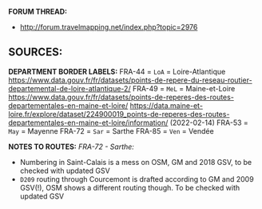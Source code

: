 ﻿**FORUM THREAD:**
- http://forum.travelmapping.net/index.php?topic=2976


**SOURCES:**
- 

**DEPARTMENT BORDER LABELS:**
FRA-44 = `LoA` = Loire-Atlantique
   https://www.data.gouv.fr/fr/datasets/points-de-repere-du-reseau-routier-departemental-de-loire-atlantique-2/
FRA-49 = `MeL` = Maine-et-Loire
   https://www.data.gouv.fr/fr/datasets/points-de-reperes-des-routes-departementales-en-maine-et-loire/
   https://data.maine-et-loire.fr/explore/dataset/224900019_points-de-reperes-des-routes-departementales-en-maine-et-loire/information/ (2022-02-14)
FRA-53 = `May` = Mayenne
FRA-72 = `Sar` = Sarthe
FRA-85 = `Ven` = Vendée


**NOTES TO ROUTES:**
*FRA-72 - Sarthe:*
- Numbering in Saint-Calais is a mess on OSM, GM and 2018 GSV, to be checked with updated GSV
- `D209` routing through Courcemont is drafted according to GM and 2009 GSV(!), OSM shows a different routing though. To be checked with updated GSV